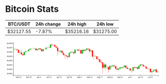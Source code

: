 # Bitcoin Stats

BTC/USDT|24h change|24h high|24h low|
|---|---|---|---|
|$32127.55|-7.87%|$35216.16|$31275.00|

<img src="./chart.svg">
